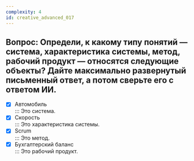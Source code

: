 ```yaml
---
complexity: 4
id: creative_advanced_017
---
```

## Вопрос: Определи, к какому типу понятий — система, характеристика системы, метод, рабочий продукт — относятся следующие объекты? Дайте максимально развернутый письменный ответ, а потом сверьте его с ответом ИИ.

- [x] Автомобиль  
  ::: Это система.  
- [x] Скорость  
  ::: Это характеристика системы.  
- [x] Scrum  
  ::: Это метод.  
- [x] Бухгалтерский баланс  
  ::: Это рабочий продукт. 
